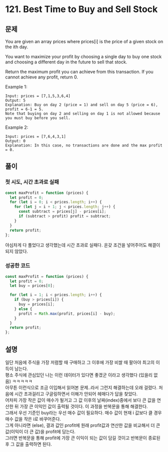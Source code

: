 # 121. Best Time to Buy and Sell Stock

## 문제

You are given an array prices where prices[i] is the price of a given stock on the ith day.

You want to maximize your profit by choosing a single day to buy one stock and choosing a different day in the future to sell that stock.

Return the maximum profit you can achieve from this transaction. If you cannot achieve any profit, return 0.

Example 1:

```
Input: prices = [7,1,5,3,6,4]
Output: 5
Explanation: Buy on day 2 (price = 1) and sell on day 5 (price = 6), profit = 6-1 = 5.
Note that buying on day 2 and selling on day 1 is not allowed because you must buy before you sell.
```

Example 2:

```
Input: prices = [7,6,4,3,1]
Output: 0
Explanation: In this case, no transactions are done and the max profit = 0.
```

## 풀이

### 첫 시도, 시간 초과로 실패

```javascript
const maxProfit = function (prices) {
  let profit = 0;
  for (let i = 0; i < prices.length; i++) {
    for (let j = i + 1; j < prices.length; j++) {
      const subtract = prices[j] - prices[i];
      if (subtract > profit) profit = subtract;
    }
  }
  return profit;
};
```

야심차게 다 풀었다고 생각했는데 시간 초과로 실패다. 온갖 조건을 넣어주어도 해결이 되지 않았다.

### 성공한 코드

```javascript
const maxProfit = function (prices) {
  let profit = 0;
  let buy = prices[0];

  for (let i = 1; i < prices.length; i++) {
    if (buy > prices[i]) {
      buy = prices[i];
    } else {
      profit = Math.max(profit, prices[i] - buy);
    }
  }
  return profit;
};
```

## 설명

일단 처음에 주식을 가장 저렴할 때 구매하고 그 이후에 가장 비쌀 때 팔아야 최고의 이득이 남는다.  
평소 주식에 관심있던 나는 이런 데이터가 있다면 좋겠군 이라고 생각했다 (있을리 없음) ㅋㅋㅋㅋㅋ  
아무튼 이런식으로 조금 이입해서 읽어본 문제..라서 그런지 해결하는데 오래 걸렸다. 처음에 시간 초과걸리고 구글링하면서 이해가 안되어 헤매다가 답을 찾았다.  
어차피 가장 작은 값이 매수가 될거고 그 값 이후의 날짜(index)중에서 보다 큰 값을 연산한 뒤 가장 큰 이익인 값이 출력될 것이다. 이 과정을 반복문을 통해 해결한다.  
그래서 우선 기준인 buy라는 우선 매수 값이 필요하다.
매수 값이 현재 i 값보다 클 경우 매수 값을 작은 i로 바꾸어준다.  
그게 아니라면 (else), 결과 값인 profit에 원래 profit값과 연산한 값을 비교해서 더 큰 값(이익이 더 큰 값)을 profit에 담는다.  
그러면 반복문을 통해 profit에 가장 큰 이익이 되는 값이 담길 것이고 반복문이 종료된 후 그 값을 출력하면 된다.
